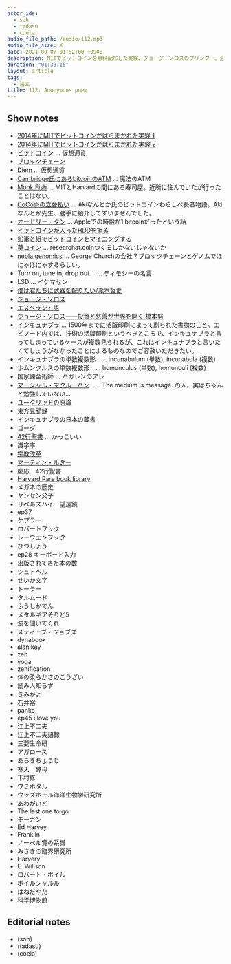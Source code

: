 ```yaml
---
actor_ids:
  - soh
  - tadasu
  - coela
audio_file_path: /audio/112.mp3
audio_file_size: X
date: 2021-09-07 01:52:00 +0900
description: MITでビットコインを無料配布した実験、ジョージ・ソロスのプリンター、活版印刷とインキュナブラとレンズ、ミームの原産地、江上不二夫語録、下村修と1944年のウミホタルについて話しました。
duration: "01:33:15"
layout: article
tags:
  - 論文
title: 112. Anonymous poem
---
```


## Show notes
- [2014年にMITでビットコインがばらまかれた実験 1](https://oltnews.com/a-group-of-mit-students-received-100-in-free-bitcoin-in-2014-some-got-rich-others-squandered-it-on-sushi-cnbc)
- [2014年にMITでビットコインがばらまかれた実験 2](https://www.bloomberg.com/news/articles/2021-06-04/bitcoin-btc-mit-experiment-nets-13-000-gain-for-students-who-held-on)
- [ビットコイン](https://ja.wikipedia.org/wiki/%E3%83%93%E3%83%83%E3%83%88%E3%82%B3%E3%82%A4%E3%83%B3) ... 仮想通貨
- [ブロックチェーン](https://ja.wikipedia.org/wiki/%E3%83%96%E3%83%AD%E3%83%83%E3%82%AF%E3%83%81%E3%82%A7%E3%83%BC%E3%83%B3)
- [Diem](https://en.wikipedia.org/wiki/Diem_(digital_currency)) ... 仮想通貨
- [Cambridge氏にあるbitcoinのATM](https://twitter.com/researchat_fm/status/1216406727106666499) ... 魔法のATM
- [Monk Fish](https://www.themadmonkfish.com/menus/) ... MITとHarvardの間にある寿司屋。近所に住んでいたが行ったことはない。
- [CoCo壱の立替払い](https://togetter.com/li/1649505) ... Akiなんとか氏のビットコインわらしべ長者物語。Akiなんとか先生、勝手に紹介してすいませんでした。
- [オードリー・タン](https://www.news-postseven.com/archives/20200613_1569693.html/2) ... Appleでの時給が1 bitcoinだったという話
- [ビットコインが入ったHDDを掘る](https://www.cnn.co.jp/tech/35165138.html)
- [鉛筆と紙でビットコインをマイニングする](https://postd.cc/mining-bitcoin-with-pencil-and-paper/)
- [草コイン](https://fisco.jp/media/smallcoin-ranking/) ... researchat.coinつくるしかないじゃないか
- [nebla genomics](https://nebula.org/technology/) ... George Churchの会社？ブロックチェーンとゲノムでほにゃほにゃするらしい。
- Turn on, tune in, drop out.　... ティモシーの名言
- LSD ... イケマセン
- [僕は君たちに武器を配りたい/瀧本哲史](https://www.amazon.co.jp/-/dp/B07QLMBSVG/)
- [ジョージ・ソロス](https://ja.wikipedia.org/wiki/%E3%82%B8%E3%83%A7%E3%83%BC%E3%82%B8%E3%83%BB%E3%82%BD%E3%83%AD%E3%82%B9)
- [エスペラント語](https://ja.wikipedia.org/wiki/%E3%82%A8%E3%82%B9%E3%83%9A%E3%83%A9%E3%83%B3%E3%83%88)
- [ジョージ・ソロス――投資と慈善が世界を開く 橋本努](https://webcache.googleusercontent.com/search?q=cache:3cORIcFZPe0J:https://www.econ.hokudai.ac.jp/~hasimoto/On%2520George%2520Soros.htm+&cd=2&hl=en&ct=clnk&gl=us)
- [インキュナブラ](https://ja.wikipedia.org/wiki/%E3%82%A4%E3%83%B3%E3%82%AD%E3%83%A5%E3%83%8A%E3%83%96%E3%83%A9) ... 1500年までに活版印刷によって刷られた書物のこと。エピソード内では、技術の活版印刷というべきところで、インキュナブラと言ってしまっているケースが複数見られるが、これはインキュナブラと言いたくてしょうがなかったことによるものなのでご容赦いただきたい。
- インキュナブラの単数複数形　... incunabulum (単数), incunabula (複数)
- ホムンクルスの単数複数形　... homunculus (単数), homunculi (複数)
- 国家錬金術師 ...  ハガレンのアレ
- [マーシャル・マクルーハン](https://ja.wikipedia.org/wiki/%E3%83%9E%E3%83%BC%E3%82%B7%E3%83%A3%E3%83%AB%E3%83%BB%E3%83%9E%E3%82%AF%E3%83%AB%E3%83%BC%E3%83%8F%E3%83%B3)　... The medium is message. の人。実はちゃんと勉強していない...
- [ユークリッドの原論](https://ja.wikipedia.org/wiki/%E3%83%A6%E3%83%BC%E3%82%AF%E3%83%AA%E3%83%83%E3%83%89%E5%8E%9F%E8%AB%96)
- [東方見聞録](https://ja.wikipedia.org/wiki/%E6%9D%B1%E6%96%B9%E8%A6%8B%E8%81%9E%E9%8C%B2) 
- インキュナブラの日本の蔵書
- ゴーダ
- [42行聖書](https://dcollections.lib.keio.ac.jp/ja/incunabula/036) ... かっこいい
- 識字率
- [宗教改革](https://ja.wikipedia.org/wiki/%E5%AE%97%E6%95%99%E6%94%B9%E9%9D%A9)
- [マーティン・ルター](https://ja.wikipedia.org/wiki/%E3%83%9E%E3%83%AB%E3%83%86%E3%82%A3%E3%83%B3%E3%83%BB%E3%83%AB%E3%82%BF%E3%83%BC)
- 慶応　42行聖書
- [Harvard Rare book library](https://library.harvard.edu/libraries/houghton#collections)
- メガネの歴史
- ヤンセン父子
- リベルスハイ　望遠鏡
- ep37
- ケプラー
- ロバートフック
- レーウェンフック
- ひつしょう
- ep28 キーボード入力
- 出版されてきた本の数
- シュトヘル
- せいか文字
- トーラー
- タルムード
- ふうしかでん
- メタルギアそりど5
- 波を聞いてくれ
- スティーブ・ジョブズ
- dynabook
- alan kay
- zen
- yoga
- zenification
- 体の柔らかさのこうざい
- 読み人知らず
- きみがよ
- 石井裕
- panko
- ep45 i love you
- 江上不二夫
- 江上不二夫語録
- 三菱生命研
- アガロース
- あらきちょうじ
- 寒天　酵母
- 下村修
- ウミホタル
- ウッズホール海洋生物学研究所
- あわがいど
- The last one to go
- モーガン
- Ed Harvey
- Franklin
- ノーベル賞の系譜
- みさきの臨界研究所
- Harvery
- E. Willson
- ロバート・ボイル
- ボイルシャルル
- はねだやた
- 科学博物館

## Editorial notes
- (soh)
- (tadasu)
- (coela)

